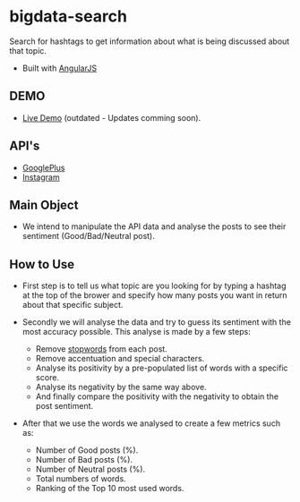 # bigdata-search

Search for hashtags to get information about what is being discussed about that topic.
- Built with [AngularJS](https://angularjs.org/)

## DEMO 
- [Live Demo](http://mateusmcg.github.io/bigdata-search/) (outdated - Updates comming soon).

## API's
- [GooglePlus](https://console.developers.google.com)
- [Instagram](https://instagram.com/developer/)

## Main Object
- We intend to manipulate the API data and analyse the posts to see their sentiment (Good/Bad/Neutral post).

## How to Use
- First step is to tell us what topic are you looking for by typing a hashtag at the top of the brower and specify how many posts you want in return about that specific subject.
 
- Secondly we will analyse the data and try to guess its sentiment with the most accuracy possible. This analyse is made by a few steps:
  - Remove [stopwords](https://pt.wikipedia.org/wiki/Palavra_vazia) from each post.
  - Remove accentuation and special characters.
  - Analyse its positivity by a pre-populated list of words with a specific score.
  - Analyse its negativity by the same way above.
  - And finally compare the positivity with the negativity to obtain the post sentiment.
 
- After that we use the words we analysed to create a few metrics such as:
  - Number of Good posts (%).
  - Number of Bad posts (%).
  - Number of Neutral posts (%).
  - Total numbers of words.
  - Ranking of the Top 10 most used words.
